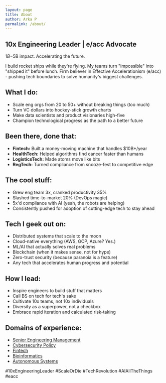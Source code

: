 ```yaml
---
layout: page
title: About
author: Arka P
permalink: /about/
---
```


## 10x Engineering Leader | e/acc Advocate

$1B-$5B impact. Accelerating the future.

I build rocket ships while they're flying. My teams turn "impossible" into "shipped it" before lunch. Firm believer in Effective Accelerationism (e/acc) - pushing tech boundaries to solve humanity's biggest challenges.

## What I do:

- Scale eng orgs from 20 to 50+ without breaking things (too much)
- Turn VC dollars into hockey-stick growth charts
- Make data scientists and product visionaries high-five
- Champion technological progress as the path to a better future

## Been there, done that:

- **Fintech:** Built a money-moving machine that handles $10B+/year
- **HealthTech:** Helped algorithms find cancer faster than humans
- **LogisticsTech:** Made atoms move like bits
- **RegTech:** Turned compliance from snooze-fest to competitive edge

## The cool stuff:

- Grew eng team 3x, cranked productivity 35%
- Slashed time-to-market 20% (DevOps magic)
- 5x'd compliance with AI (yeah, the robots are helping)
- Consistently pushed for adoption of cutting-edge tech to stay ahead

## Tech I geek out on:

- Distributed systems that scale to the moon
- Cloud-native everything (AWS, GCP, Azure? Yes.)
- ML/AI that actually solves real problems
- Blockchain (when it makes sense, not for hype)
- Zero-trust security (because paranoia is a feature)
- Any tech that accelerates human progress and potential

## How I lead:

- Inspire engineers to build stuff that matters
- Call BS on tech for tech's sake
- Cultivate 10x teams, not 10x individuals
- Diversity as a superpower, not a checkbox
- Embrace rapid iteration and calculated risk-taking

## Domains of experience:

- [Senior Engineering Management](https://www.platohq.com/@arka-pattanayak-60671430)
- [Cybersecurity Policy](https://pe.gatech.edu/degrees/cybersecurity)
- [Fintech](https://www.braintreepayments.com/)
- [Bioinformatics](https://medicine.osu.edu/departments/biomedical-informatics)
- [Autonomous Systems](https://columbusstartupweek2016.sched.com/workmailap)

#10xEngineeringLeader #ScaleOrDie #TechRevolution #AIAllTheThings #eacc
